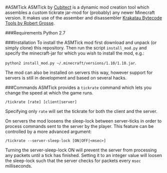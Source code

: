 #ASMTick
ASMTick by [Cubitect](https://github.com/Cubitect) is a dynamic mod creation tool which assembles a custom tickrate jar-mod for (probably) any newer Minecraft version. It makes use of the assember and disassembler [Krakatau Bytecode Tools by Robert Grosse](https://github.com/Storyyeller/Krakatau).

###Requirements
Python 2.7

###Installation
To install the ASMTick mod first download and unpack (or simply clone) this repository. Then run the script `install_mod.py` and specify the minecraft-jar for which you wish to install the mod, e.g.: 

`python2 install_mod.py ~/.minecraft/versions/1.10/1.10.jar`. 

The mod can also be installed on servers this way, however support for servers is still in development and based on several hacks.


###Commands
ASMTick provides a `tickrate` command which lets you change the speed at which the game runs.

`/tickrate [rate] [client|server]`

Specifying only `rate` will set the tickrate for both the client and the server.

On servers the mod loosens the sleep-lock between server-ticks in order to process commands sent to the server by the player. This feature can be controlled by a more advanced argument:

`/tickrate --server-sleep-lock [ON|OFF|<msec>]`

Turning the server-sleep-lock ON will prevent the server from processing any packets until a tick has finished. Setting it to an integer value will loosen the sleep-lock such that the server checks for packets every `msec` milliseconds.
